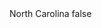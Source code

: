 <?xml version="1.0" encoding="UTF-8"?>
<CustomMetadata xmlns="http://soap.sforce.com/2006/04/metadata">
    <label>North Carolina</label>
    <protected>false</protected>
</CustomMetadata>
